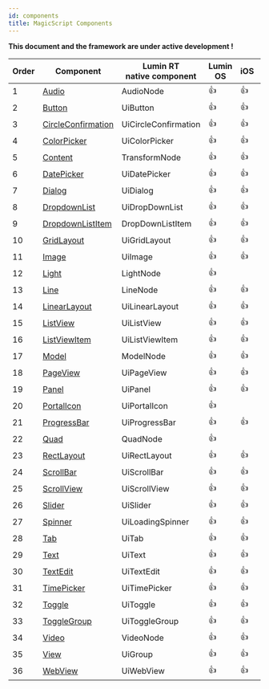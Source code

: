 ```yaml
---
id: components
title: MagicScript Components
---
```


**This document and the framework are under active development !**

Order | Component | Lumin RT<br/>native component | Lumin OS | iOS | Android | Test<br/>Links
------|-----------|----------|-------------|-----|---------|---------|
1 | [Audio](components/Audio.md) | AudioNode |  👍 |  👍 |  👍 | [link](https://github.com/magic-script/magic-script-components-react-native/tree/master/docs/coverage/Audio.md)
2 | [Button](components/Button.md) | UiButton |  👍 |  👍 |  👍 | [link](https://github.com/magic-script/magic-script-components-react-native/tree/master/docs/coverage/Button.md)
3 | [CircleConfirmation](components/CircleConfirmation.md) | UiCircleConfirmation |  👍 |  👍 |  👍 | [link](https://github.com/magic-script/magic-script-components-react-native/tree/master/docs/coverage/CircleConfirmation.md)
4 | [ColorPicker](components/ColorPicker.md) | UiColorPicker |  👍 |  👍 |  👍 | [link](https://github.com/magic-script/magic-script-components-react-native/tree/master/docs/coverage/ColorPicker.md)
5 | [Content](components/Content.md) | TransformNode |  👍 |  👍 |  👍 | 
6 | [DatePicker](components/DatePicker.md) | UiDatePicker |  👍 |  👍 |  👍 | [link](https://github.com/magic-script/magic-script-components-react-native/tree/master/docs/coverage/DatePicker.md)
7 | [Dialog](components/Dialog.md) | UiDialog |  👍 |  👍 |  👍 | [link](https://github.com/magic-script/magic-script-components-react-native/tree/master/docs/coverage/Dialog.md)
8 | [DropdownList](components/DropdownList.md) | UiDropDownList |  👍 |  👍 |  👍 | [link](https://github.com/magic-script/magic-script-components-react-native/tree/master/docs/coverage/DropdownList.md)
9 | [DropdownListItem](components/DropdownListItem.md) | DropDownListItem |  👍 |  👍 |  👍 | [link](https://github.com/magic-script/magic-script-components-react-native/tree/master/docs/coverage/DropdownListItem.md)
10 | [GridLayout](components/GridLayout.md) | UiGridLayout |  👍 |  👍 |  👍 | [link](https://github.com/magic-script/magic-script-components-react-native/tree/master/docs/coverage/GridLayout.md)
11 | [Image](components/Image.md) | UiImage |  👍 |  👍 |  👍 | [link](https://github.com/magic-script/magic-script-components-react-native/tree/master/docs/coverage/Image.md)
12 | [Light](components/Light.md) | LightNode |  👍 |  
13 | [Line](components/Line.md) | LineNode |  👍 |  👍 |  👍 | [link](https://github.com/magic-script/magic-script-components-react-native/tree/master/docs/coverage/Line.md)
14 | [LinearLayout](components/LinearLayout.md) | UiLinearLayout |  👍 |  👍 |  👍 | [link](https://github.com/magic-script/magic-script-components-react-native/tree/master/docs/coverage/LinearLayout.md)
15 | [ListView](components/ListView.md) | UiListView |  👍 |  👍 |  👍 | [link](https://github.com/magic-script/magic-script-components-react-native/tree/master/docs/coverage/ListView.md)
16 | [ListViewItem](components/ListViewItem.md) | UiListViewItem |  👍 |  👍 |  👍 | [link](https://github.com/magic-script/magic-script-components-react-native/tree/master/docs/coverage/ListViewItem.md)
17 | [Model](components/Model.md) | ModelNode |  👍 |  👍 |  👍 | [link](https://github.com/magic-script/magic-script-components-react-native/tree/master/docs/coverage/Model.md)
18 | [PageView](components/PageView.md) | UiPageView |  👍 |  👍 |  👍 | [link](https://github.com/magic-script/magic-script-components-react-native/tree/master/docs/coverage/PageView.md)
19 | [Panel](components/Panel.md) | UiPanel |  👍 |  👍 |  👍 | [link](https://github.com/magic-script/magic-script-components-react-native/tree/master/docs/coverage/Panel.md)
20 | [PortalIcon](components/PortalIcon.md) | UiPortalIcon |  👍 |    |    | 
21 | [ProgressBar](components/ProgressBar.md) | UiProgressBar |  👍 |  👍 |  👍 | [link](https://github.com/magic-script/magic-script-components-react-native/tree/master/docs/coverage/ProgressBar.md)
22 | [Quad](components/Quad.md) | QuadNode |  👍 |  
23 | [RectLayout](components/RectLayout.md) | UiRectLayout |  👍 |  👍 |  👍 | [link](https://github.com/magic-script/magic-script-components-react-native/tree/master/docs/coverage/RectLayout.md)
24 | [ScrollBar](components/ScrollBar.md) | UiScrollBar |  👍 |  👍 |  👍 | [link](https://github.com/magic-script/magic-script-components-react-native/tree/master/docs/coverage/ScrollBar.md)
25 | [ScrollView](components/ScrollView.md) | UiScrollView |  👍 |  👍 |  👍 | [link](https://github.com/magic-script/magic-script-components-react-native/tree/master/docs/coverage/ScrollView.md)
26 | [Slider](components/Slider.md) | UiSlider |  👍 |  👍 |  👍 | [link](https://github.com/magic-script/magic-script-components-react-native/tree/master/docs/coverage/Slider.md)
27 | [Spinner](components/Spinner.md) | UiLoadingSpinner |  👍 |  👍 |  👍 | [link](https://github.com/magic-script/magic-script-components-react-native/tree/master/docs/coverage/Spinner.md)
28 | [Tab](components/Tab.md) | UiTab |  👍 |  👍 |  👍 | [link](https://github.com/magic-script/magic-script-components-react-native/tree/master/docs/coverage/Tab.md)
29 | [Text](components/Text.md) | UiText |  👍 |  👍 |  👍 | [link](https://github.com/magic-script/magic-script-components-react-native/tree/master/docs/coverage/Text.md)
30 | [TextEdit](components/TextEdit.md) | UiTextEdit |  👍 |  👍 |  👍 | [link](https://github.com/magic-script/magic-script-components-react-native/tree/master/docs/coverage/TextEdit.md)
31 | [TimePicker](components/TimePicker.md) | UiTimePicker |  👍 |  👍 |  👍 | [link](https://github.com/magic-script/magic-script-components-react-native/tree/master/docs/coverage/TimePicker.md)
32 | [Toggle](components/Toggle.md) | UiToggle |  👍 |  👍 |  👍 | [link](https://github.com/magic-script/magic-script-components-react-native/tree/master/docs/coverage/Toggle.md)
33 | [ToggleGroup](components/ToggleGroup.md) | UiToggleGroup |  👍 |  👍 |  👍 | [link](https://github.com/magic-script/magic-script-components-react-native/tree/master/docs/coverage/ToggleGroup.md)
34 | [Video](components/Video.md) | VideoNode |  👍 |  👍 |  👍 | [link](https://github.com/magic-script/magic-script-components-react-native/tree/master/docs/coverage/Video.md)
35 | [View](components/View.md) | UiGroup |  👍 |  👍 |  👍 | [link](https://github.com/magic-script/magic-script-components-react-native/tree/master/docs/coverage/View.md)
36 | [WebView](components/WebView.md) | UiWebView |  👍 |  👍 |  👍 | [link](https://github.com/magic-script/magic-script-components-react-native/tree/master/docs/coverage/WebView.md)
